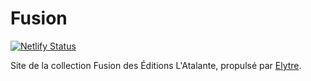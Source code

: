 # Fusion

[![Netlify Status](https://api.netlify.com/api/v1/badges/d6dadd9e-86c2-4b5a-b154-640548e1e2a9/deploy-status)](https://app.netlify.com/sites/fusion-elytre/deploys)

Site de la collection Fusion des Éditions L'Atalante, 
propulsé par [Elytre](https://elytre.app).
